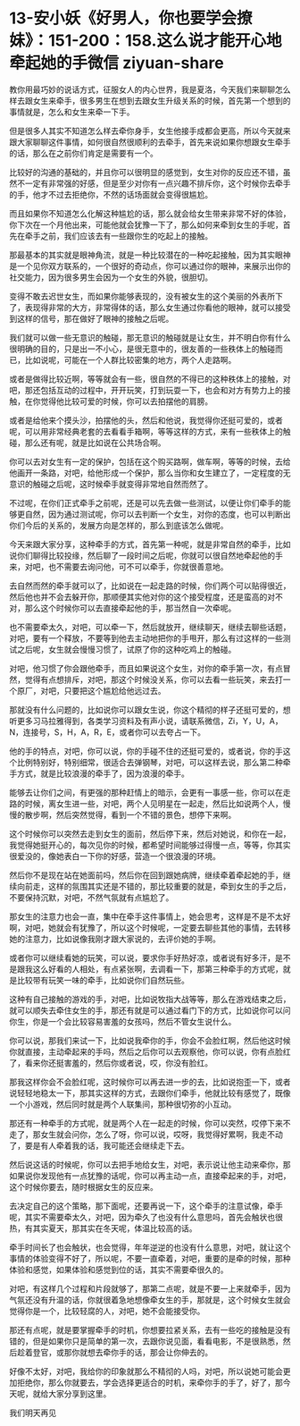# 13-安小妖《好男人，你也要学会撩妹》：151-200：158.这么说才能开心地牵起她的手微信 ziyuan-share

教你用最巧妙的说话方式，征服女人的内心世界，我是夏洛，今天我们来聊聊怎么样去跟女生来牵手，很多男生在想到去跟女生升级关系的时候，首先第一个想到的事情就是，怎么和女生来牵一下手。

但是很多人其实不知道怎么样去牵你身手，女生他接手成都会更高，所以今天就来跟大家聊聊这件事情，如何很自然很顺利的去牵手，首先来说如果你想跟女生牵手的话，那么在之前你们肯定是需要有一个。

比较好的沟通的基础的，并且你可以很明显的感觉到，女生对你的反应还不错，虽然不一定有非常强的好感，但是至少对你有一点兴趣不排斥你，这个时候你去牵手的手，他才不过去拒绝你，不然的话场面就会变得很尴尬。

而且如果你不知道怎么化解这种尴尬的话，那么就会给女生带来非常不好的体验，你下次在一个月他出来，可能他就会犹豫一下了，那么如何来牵到女生的手呢，首先在牵手之前，我们应该去有一些跟你生的吃起上的接触。

那最基本的其实就是眼神角流，就是一种比较潜在的一种吃起接触，因为其实眼神是一个见你双方联系的，一个很好的奇动点，你可以通过你的眼神，来展示出你的社交能力，因为很多男生会因为一个女生的外貌，很胆切。

变得不敢去迟世女生，而如果你能够表现的，没有被女生的这个美丽的外表所下了，表现得非常的大方，非常得体的话，那么女生通过你看他的眼神，就可以接受到这样的信号，那在做好了眼神的接触之后呢。

我们就可以做一些无意识的触碰，那无意识的触碰就是让女生，并不明白你有什么很明确的目的，只是出一不小心，是很无意中的，很友善的一些秩体上的触碰而已，比如说呢，可能在一个人群比较密集的地方，两个人走路啊。

或者是做得比较近啊，等等就会有一些，很自然的不得已的这种秩体上的接触，对吧，那还包括互动的过程中，开开玩笑，打到玩耍一下，也会和对方有势力上的接触，在你觉得他比较可爱的时候，你可以去拍摆他的肩膀。

或者是给他来个摸头沙，拍摆他的头，然后和他说，我觉得你还挺可爱的，或者呢，可以用非常经典老套的去看看手箱啊，等等这样的方式，来有一些秩体上的触碰，那么还有呢，就是比如说在公共场合啊。

你可以去对女生有一定的保护，包括在这个购买路啊，做车啊，等等的时候，去给他画开一条路，对吧，给他形成一个保护，那么当你和女生建立了，一定程度的无意识的触碰之后呢，这时候牵手就变得非常地自然而然了。

不过呢，在你们正式牵手之前呢，还是可以先去做一些测试，以便让你们牵手的能够更自然，因为通过测试呢，你可以去判断一个女生，对你的态度，也可以判断出你们今后的关系的，发展方向是怎样的，那么到底该怎么做呢。

今天来跟大家分享，这种牵手的方式，首先第一种呢，就是非常自然的牵手，比如说你们聊得比较投缘，然后聊了一段时间之后呢，你就可以很自然地牵起他的手来，对吧，也不需要去询问他，可不可以牵手，你就很善意地。

去自然而然的牵手就可以了，比如说在一起走路的时候，你们两个可以贴得很近，然后他也并不会去躲开你，那顺便其实他对你的这个接受程度，还是蛮高的对不对，那么这个时候你可以去直接牵起他的手，那当然自一次牵呢。

也不需要牵太久，对吧，可以牵一下，然后就放开，继续聊天，继续去聊些话题，对吧，要有一个释放，不要等到他去主动地把你的手甩开，那么有过这样的一些测试之后呢，女生就会慢慢习惯了，试原了你的这种吃鸡上的触碰。

对吧，他习惯了你会跟他牵手，而且如果说这个女生，对你的牵手第一次，有点冒然，觉得有点想排斥，对吧，那这个时候没关系，你可以去看一些玩笑，来去打一个原厂，对吧，只要把这个尴尬给他远过去。

那就没有什么问题的，比如说你可以跟女生说，你这个精彻的样子还挺可爱的，想听更多习马拉雅得到，各类学习资料及有声小说，请联系微信，Zi，Y，U，A，N，连接号，S，H，A，R，E，或者你可以去夸占一下。

他的手的特点，对吧，你可以说，你的手碰不住的还挺可爱的，或者说，你的手这个比例特别好，特别细常，很适合去弹钢琴，对吧，可以这样去说，那么第二种牵手方式，就是比较浪漫的牵手了，因为浪漫的牵手。

能够去让你们之间，有更强的那种赶情上的暗示，会更有一事感一些，你可以在走路的时候，离女生进一些，对吧，两个人见明星在一起走，然后比如说两个人，慢慢的散步啊，然后突然觉得，看到一个不错的景色，想停下来啊。

这个时候你可以突然去走到女生的面前，然后停下来，然后对她说，和你在一起，我觉得她挺开心的，每次见你的时候，都希望时间能够过得慢一点，等等，你其实很爱没的，像她表白一下你的好感，营造一个很浪漫的环境。

然后你不是现在站在她面前吗，然后你在回到跟她病牌，继续牵着牵起她的手，继续向前走，这样的氛围其实还是不错的，那比较重要的就是，牵到女生的手之后，不要保持沉默，对吧，不然气氛就有点尴尬了。

那女生的注意力也会一直，集中在牵手这件事情上，她会思考，这样是不是不太好啊，对吧，她就会有犹豫了，所以这个时候呢，一定要去聊些其他的事情，去转移她的注意力，比如说像我刚才跟大家说的，去评价她的手啊。

或者你可以继续看她的玩笑，可以说，要求你手好热好凉，或者说有好多汗，是不是跟我这么好看的人相处，有点紧张啊，去调看一下，那第三种牵手的方式呢，就是比较带有玩笑一味的牵手，比如说你们自然玩些。

这种有自己接触的游戏的手，对吧，比如说牧指大战等等，那么在游戏结束之后，就可以顺失去牵住女生的手，那还有就是可以通过看门下的方式，比如说你可以问你生，你是一个会比较容易害羞的女孩吗，然后不管女生说什么。

你可以说，那我们来试一下，比如说我牵你的手，你会不会脸红啊，然后他这时候你就直接，主动牵起来的手吗，然后之后你可以去观察他，你可以说，你有点脸红了，看来你还挺害羞的，然后你或者说，哎，你没有脸红。

那我这样你会不会脸红呢，这时候你可以再去进一步的去，比如说抱歪一下，或者说轻轻地稳太一下，那其实这样的方式，去跟你们牵手，他就比较有感觉了，既像一个小游戏，然后同时就是两个人联集间，那种很切弥的小互动。

那还有一种牵手的方式呢，就是两个人在一起走的时候，你可以突然，哎停下来不走了，那女生就会问你，怎么了呀，你可以说，哎呀，我觉得好累啊，我走不动了，要是有人牵着我的话，我可能还会继续走下去。

然后说这话的时候呢，你可以去把手地给女生，对吧，表示说让他主动来牵你，那如果说你发现他有一点犹豫的话呢，你可以再主动一点，直接牵起来的手，对吧，这个时候你要去，随时根据女生的反应来。

去决定自己的这个策略，那下面呢，还要再说一下，这个牵手的注意试像，牵手呢，其实不需要牵太久，对吧，因为牵久了也没有什么意思吗，首先会触状也很热，有其实夏天，那其实在冬天呢，体温比较高的话。

牵手时间长了也会触状，也会觉得，年年逆逆的也没有什么意思，对吧，就让这个事情的体验变得不好了，所以呢，不要一直牵着，对吧，重要的是牵的时候，那种体验和感觉，如果体验和感觉到位的话，其实不需要牵很久的。

对吧，有这样几个过程和片段就够了，那第二点呢，就是不要一上来就牵手，因为气氛还没有升温的话，你就很着急地想像牵女生的手，那就是，这个时候女生就会觉得你是一个，比较轻腐的人，对吧，她不会能接受你。

那还有点呢，就是要掌握牵手的时机，你想要拉紧关系，去有一些吃的接触是没有错的，但是如果你只是简单的第一次，去跟你说见面，看看电影，不是很熟悉，然后趁着登官，或那你就想去牵你手的话，那会让你伸去的。

好像不太好，对吧，我给你的印象就那么不精彻的人吗，对吧，所以说她可能会更加拒绝你，那么你就要去，学会选择更适合的时机，来牵你手的手了，好了，那今天呢，就给大家分享到这里。

我们明天再见